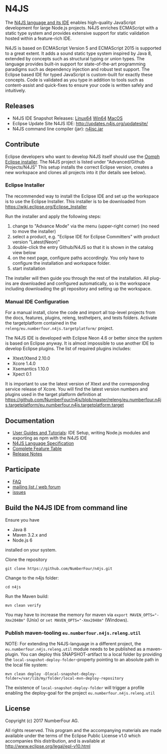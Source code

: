 # N4JS

The [N4JS language and its IDE](https://numberfour.github.io/n4js) enables high-quality JavaScript development for large Node.js projects. 
N4JS enriches ECMAScript with a static type system and provides extensive support for static validation hosted within a feature-rich IDE.

N4JS is based on ECMAScript Version 5 and ECMAScript 2015 is supported to a great extent. It adds a sound static type system inspired by Java 8, extended by concepts such as structural typing or union types. The language provides built-in support for state-of-the-art programming paradigms such as dependency injection and robust test support. The Eclipse based IDE for typed JavaScript is custom-built for exactly these concepts. Code is validated as you type in addition to tools such as content-assist and quick-fixes to ensure your code is written safely and intuitively.

## Releases

- N4JS IDE Snapshot Releases: [Linux64](http://goo.gl/qGKcm9) [Win64](http://goo.gl/2QDLfc) [MacOS](http://goo.gl/DszAu3)
- Eclipse Update Site N4JS IDE: http://updates.n4js.org/updatesite/
- N4JS command line compiler (jar): [n4jsc.jar](http://goo.gl/09dfYB)

## Contribute

Eclipse developers who want to develop N4JS itself should use the [Oomph Eclipse installer](https://www.eclipse.org/downloads/). The N4JS project is listed under "Advanced/Github Projects/N4JS" 
This setup installs the correct Eclipse version, creates a new workspace and clones all projects into it (for details see below).

### Eclipse Installer

The recommended way to install the Eclipse IDE and set up the workspace is to use the Eclipse Installer.
This installer is to be downloaded from https://wiki.eclipse.org/Eclipse_Installer

Run the installer and apply the following steps:

1. change to "Advance Mode" via the menu (upper-right corner) (no need to move the installer)
2. select a product, e.g. "Eclipse IDE for Eclipse Committers" with product version "Latest(Neon)"  
3. double-click the entry Github/N4JS so that it is shown in the catalog view below
4. on the next page, configure paths accordingly. You only have to configure the installation and workspace folder.
5. start installation
 
The installer will then guide you through the rest of the installation. All plug-ins are downloaded and configured automatically, so is the workspace including downloading the git repository and setting up the workspace.

### Manual IDE Configuration

For a manual install, clone the code and import all top-level projects from the docs, features, plugins, releng, testhelpers, and tests folders. Activate the targetplatform contained in the ```releng/eu.numberfour.n4js.targetplatform/``` project.

The N4JS IDE is developed with Eclipse Neon 4.6 or better since the system is based on Eclipse anyway. 
It is almost impossible to use another IDE to develop Eclipse plugins. The list of required plugins includes:

- Xtext/Xtend 2.10.0
- Xcore 1.4.0 
- Xsemantics 1.10.0
- Xpect 0.1

It is important to use the latest version of Xtext and the corresponding service release of Xcore. You will find the latest version numbers and plugins used in the target platform definition at
https://github.com/NumberFour/n4js/blob/master/releng/eu.numberfour.n4js.targetplatform/eu.numberfour.n4js.targetplatform.target

## Documentation

- [User Guides and Tutorials](http://numberfour.github.io/n4js/userguides): IDE Setup, writing Node.js modules and exporting as npm with the N4JS IDE
- [N4JS Language Specification](http://numberfour.github.io/n4js/spec/N4JSSpec.html)
- [Complete Feature Table](https://numberfour.github.io/n4js/features/)
- [Release Notes](https://numberfour.github.io/n4js/releases/)

## Participate

- [FAQ](https://numberfour.github.io/n4js/faq/)
- [mailing list / web forum](http://groups.google.com/group/n4js)
- [issues](https://github.com/numberfour/n4js/issues/) 

## Build the N4JS IDE from command line

Ensure you have 

- Java 8
- Maven 3.2.x and
- Node.js 6

installed on your system.

Clone the repository 
```
git clone https://github.com/NumberFour/n4js.git
```

Change to the n4js folder:
```
cd n4js
```

Run the Maven build:
```
mvn clean verify
```

You may have to increase the memory for maven via ```export MAVEN_OPTS="-Xmx2048m"``` (Unix) or ```set MAVEN_OPTS="-Xmx2048m"``` (Windows).

### Publish maven-tooling  ```eu.numberfour.n4js.releng.util```
NOTE: For extending the N4JS-language in a different project, the ```eu.numberfour.n4js.releng.util``` module needs to be published as a maven-plugin. You can deploy this SNAPSHOT-artifact to a local folder by providing the ```local-snapshot-deploy-folder```-property pointing to an absolute path in the local file system:

```
mvn clean deploy -Dlocal-snapshot-deploy-folder=/var/lib/my/folder/local-mvn-deploy-repository
```
The existence of ```local-snapshot-deploy-folder``` will trigger a profile enabling the deploy-goal for the project ```eu.numberfour.n4js.releng.util```      

## License

Copyright (c) 2017 NumberFour AG.

All rights reserved. This program and the accompanying materials
are made available under the terms of the Eclipse Public License v1.0
which accompanies this distribution, and is available at
http://www.eclipse.org/legal/epl-v10.html
